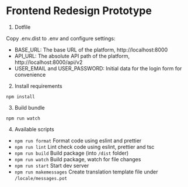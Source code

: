 # Frontend Redesign Prototype

1. Dotfile

Copy .env.dist to .env and configure settings:
- BASE_URL: The base URL of the platform, http://localhost:8000
- API_URL: The absolute API path of the platform, http://localhost:8000/api/v2
- USER_EMAIL and USER_PASSWORD: Initial data for the login form for convenience

2. Install requirements

`npm install`

3. Build bundle

`npm run watch`

4. Available scripts

- `npm run format` Format code using eslint and prettier
- `npm run lint` Lint check code using eslint, prettier and tsc
- `npm run build` Build package (into `/dist` folder)
- `npm run watch` Build package, watch for file changes
- `npm run start` Start dev server
- `npm run makemessages` Create translation template file under `/locale/messages.pot`
